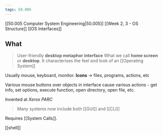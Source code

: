 ```yaml
---
tags: 50.005
---
```

[[50.005 Computer System Engineering|50.005]]
[[Week 2, 3 - OS Structure]]
[[OS Interfaces]]

## What
> User-friendly **desktop metaphor interface**
> What we call **home screen** or **desktop**. It characterises the feel and look of an [[Operating System]]

Usually mouse, keyboard, monitor.
**Icons** -> files, programs, actions, etc

Various mouse buttons over objects in interface cause various actions - get info, set options, execute function, open directory, open file, etc.

Invented at *Xerox PARC*

> Many systems now include both [[GUI]] and [[CLI]]

Requires [[System Calls]].

[[shell]]